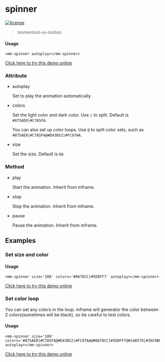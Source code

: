 <!-- 
---
date: 2020/4/27 12:00:00
---
-->
# spinner

[![license](https://img.shields.io/github/license/momentum-design/momentum-ui.svg?color=blueviolet)](https://github.com/momentum-design/momentum-ui/blob/master/charts/LICENSE)

> momentum-ui-motion

#### Usage

<!--#html1#-->
```
<mm-spinner autoplay></mm-spinner>
```

[Click here to try this demo online](https://codepen.io/arthusliang/pen/VwvbWav)

### Attribute

+ autoplay

	Set to play the animation automatically.

+ colors

	Set the light color and dark color. Use ```|``` to split. Default is ```#875AE0|#C7A5FA```.
	
	You can also set up color loops. Use ```@``` to split color sets, such as ```#875AE0|#C7A5FA@#D43B52|#FC97AA```. 

+ size

	Set the size. Default is ```60```.

### Method

+ play

	Start the animation. Inherit from mframe.

+ stop

	Stop the animation. Inherit from mframe.

+ pause

	Pause the animation. Inherit from mframe.

## Examples

### Set size and color

#### Usage

<!--#html2#-->
```
<mm-spinner size='200' colors='#0A78CC|#5EBFF7' autoplay></mm-spinner>
```

[Click here to try this demo online](https://codepen.io/arthusliang/pen/JjYNJKP)

### Set color loop

You can set any colors in the loop. mframe will generator the color between 2 colors(sometimes will be black), so be careful to test colors.

#### Usage

<!--#html3#-->
```
<mm-spinner size='100' colors='#875AE0|#C7A5FA@#D43B52|#FC97AA@#0A78CC|#5EBFF7@#148579|#30C9B0@#7D7A18|#B4BA43@#C74F0E|#FF9D52' autoplay></mm-spinner>
```

[Click here to try this demo online](https://codepen.io/arthusliang/pen/mdemwEO)
